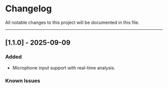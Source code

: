 # Changelog

All notable changes to this project will be documented in this file.

---
## [1.1.0] - 2025-09-09

### Added
- Microphone input support with real-time analysis.

### Known Issues

